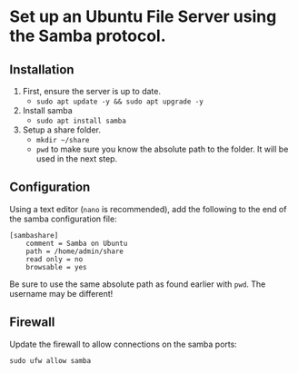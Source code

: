 # Set up an Ubuntu File Server using the Samba protocol.

## Installation

1. First, ensure the server is up to date.
    - `sudo apt update -y && sudo apt upgrade -y`
2. Install samba
    - `sudo apt install samba`
3. Setup a share folder.
    - `mkdir ~/share`
    - `pwd` to make sure you know the absolute path to the folder. It will be used in the next step.

## Configuration
Using a text editor (`nano` is recommended), add the following to the end of the samba configuration file:

```
[sambashare]
    comment = Samba on Ubuntu
    path = /home/admin/share
    read only = no
    browsable = yes
```
Be sure to use the same absolute path as found earlier with `pwd`. The username may be different!

## Firewall
Update  the firewall to allow connections on the samba ports:

`sudo ufw allow samba`
